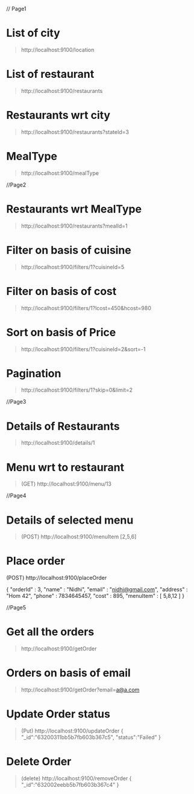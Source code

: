 // Page1

# List of city
> http://localhost:9100/location
# List of restaurant
> http://localhost:9100/restaurants
# Restaurants wrt city
> http://localhost:9100/restaurants?stateId=3
# MealType
> http://localhost:9100/mealType

//Page2

# Restaurants wrt MealType
> http://localhost:9100/restaurants?mealId=1
# Filter on basis of cuisine
> http://localhost:9100/filters/1?cuisineId=5
# Filter on basis of cost
> http://localhost:9100/filters/1?lcost=450&hcost=980
# Sort on basis of Price
> http://localhost:9100/filters/1?cuisineId=2&sort=-1
# Pagination
> http://localhost:9100/filters/1?skip=0&limit=2

//Page3

# Details of Restaurants
> http://localhost:9100/details/1
# Menu wrt to restaurant
>(GET) http://localhost:9100/menu/13

//Page4

# Details of selected menu
> (POST) http://localhost:9100/menuItem
[2,5,6]
# Place order
(POST) http://localhost:9100/placeOrder

{
	"orderId" : 3,
	"name" : "Nidhi",
	"email" : "nidhi@gmail.com",
	"address" : "Hom 42",
	"phone" : 7834645457,
	"cost" : 895,
	"menuItem" : [
		5,8,12
	]
}

//Page5
# Get all the orders
> http://localhost:9100/getOrder
# Orders on basis of email
> http://localhost:9100/getOrder?email=a@a.com
# Update Order status
> (Put) http://localhost:9100/updateOrder
{
	"_id":"63200311bb5b7fb603b367c5",
	"status":"Failed"
}
# Delete Order
>(delete)  http://localhost:9100/removeOrder
{
	"_id":"632002eebb5b7fb603b367c4"
}